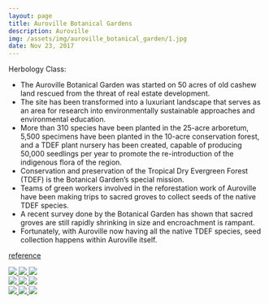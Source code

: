 ```yaml
---
layout: page
title: Auroville Botanical Gardens
description: Auroville
img: /assets/img/auroville_botanical_garden/1.jpg
date: Nov 23, 2017
---
```

Herbology Class: 
* The Auroville Botanical Garden was started on 50 acres of old cashew land rescued from the threat of real estate development.
* The site has been transformed into a  luxuriant landscape that serves as an area for research into environmentally sustainable approaches and environmental education.
* More than 310 species have been planted in the 25-acre arboretum, 5,500 specimens have been planted in the 10-acre conservation forest, and a TDEF plant nursery has been created, capable of producing 50,000 seedlings per year to promote the re-introduction of the indigenous flora of the region.
* Conservation and preservation of the Tropical Dry Evergreen Forest (TDEF) is the Botanical Garden’s special mission.
* Teams of green workers involved in the reforestation work of Auroville have been making trips to sacred groves to collect seeds of the native TDEF species.
* A recent survey done by the Botanical Garden has shown that sacred groves are still rapidly shrinking in size and encroachment is rampant.
* Fortunately, with Auroville now having all the native TDEF species, seed collection happens within Auroville itself.

<a href = "http://auroville.org" > reference </a>


<div class="img_row">
    <a data-fancybox="gallery" href="{{ site.baseurl }}/assets/img/auroville_botanical_garden/1.jpg">
        <img class="col one left" src="{{ site.baseurl }}/assets/img/auroville_botanical_garden/1.jpg" />
    </a>
    <a data-fancybox="gallery" href="{{ site.baseurl }}/assets/img/auroville_botanical_garden/2.jpg">
        <img class="col one left" src="{{ site.baseurl }}/assets/img/auroville_botanical_garden/2.jpg" />
    </a>
    <a data-fancybox="gallery" href="{{ site.baseurl }}/assets/img/auroville_botanical_garden/3.jpg">
        <img class="col one left" src="{{ site.baseurl }}/assets/img/auroville_botanical_garden/3.jpg" />
    </a>
</div>
<div class="img_row">
    <a data-fancybox="gallery" href="{{ site.baseurl }}/assets/img/auroville_botanical_garden/4.jpg">
        <img class="col one left" src="{{ site.baseurl }}/assets/img/auroville_botanical_garden/4.jpg" />
    </a>
    <a data-fancybox="gallery" href="{{ site.baseurl }}/assets/img/auroville_botanical_garden/5.jpg">
        <img class="col one left" src="{{ site.baseurl }}/assets/img/auroville_botanical_garden/5.jpg" />
    </a>
    <a data-fancybox="gallery" href="{{ site.baseurl }}/assets/img/auroville_botanical_garden/6.jpg">
        <img class="col one left" src="{{ site.baseurl }}/assets/img/auroville_botanical_garden/6.jpg" />
    </a>
</div>
<div class="img_row">
    <a data-fancybox="gallery" href="{{ site.baseurl }}/assets/img/auroville_botanical_garden/7.jpg">
        <img class="col one left" src="{{ site.baseurl }}/assets/img/auroville_botanical_garden/7.jpg" />
    </a>
    <a data-fancybox="gallery" href="{{ site.baseurl }}/assets/img/auroville_botanical_garden/8.jpg">
        <img class="col one left" src="{{ site.baseurl }}/assets/img/auroville_botanical_garden/8.jpg" />
    </a>
    <a data-fancybox="gallery" href="{{ site.baseurl }}/assets/img/auroville_botanical_garden/9.jpg">
        <img class="col one left" src="{{ site.baseurl }}/assets/img/auroville_botanical_garden/9.jpg" />
    </a>
</div>

